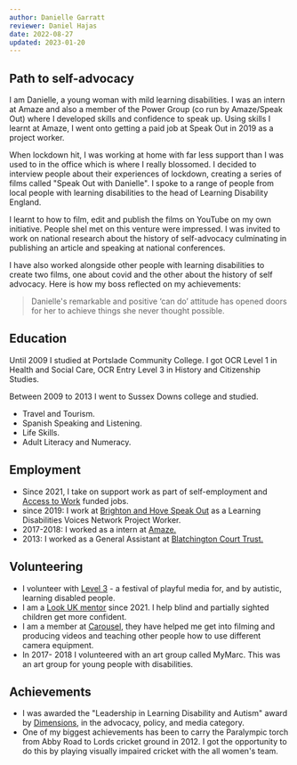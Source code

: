 ```yaml
---
author: Danielle Garratt
reviewer: Daniel Hajas
date: 2022-08-27
updated: 2023-01-20
---
```


<h2>Path to self-advocacy</h2>
<p>I am Danielle, a young woman with mild learning disabilities. I was an intern at Amaze and also a member of the Power Group (co run by Amaze/Speak Out) where I developed skills and confidence to speak up.  Using skills I learnt at Amaze, I went onto getting a paid job at Speak Out in 2019 as a project worker.

When lockdown hit, I was working at home with far less support than I was used to in the office which is where I really blossomed. I decided to interview people about their experiences of lockdown, creating a series of films called "Speak Out with Danielle". I spoke to a range of people from local people with learning disabilities to the head of Learning Disability England.

I learnt to how to film, edit and publish the films on YouTube on my own initiative. People sheI met on this venture were impressed. I was invited to work on national research about the history of self-advocacy culminating in publishing an article and speaking at national conferences.

I have also worked alongside other people with learning disabilities to create two films, one about covid and the other about the history of self advocacy. Here is how my boss reflected on my achievements:

> Danielle's remarkable and positive ‘can do’ attitude has opened doors for her to achieve things she never thought possible.

<h2> Education </h2>

Until 2009 I studied at Portslade Community College. I got OCR Level 1 in Health and Social Care, OCR Entry Level 3 in History and Citizenship Studies. 

Between 2009 to 2013 I went to Sussex Downs college and studied. 

* Travel and Tourism.
* Spanish Speaking and Listening.
* Life Skills.
* Adult Literacy and Numeracy.

<h2> Employment </h2>

* Since 2021, I take on support work as part of self-employment and [Access to Work](https://www.gov.uk/access-to-work) funded jobs.
* since 2019: I work at [Brighton and Hove Speak Out](https://www.bhspeakout.org.uk) as a Learning Disabilities Voices Network Project Worker.
* 2017-2018: I worked as a intern at [Amaze.](https://amazesussex.org.uk/)
* 2013: I worked as a General Assistant at [Blatchington Court Trust.](https://www.blatchingtoncourt.org.uk/)

<h2> Volunteering </h2>

* I volunteer with [Level 3](https://www.level-3.co.uk) - a festival of playful media for, and by autistic, learning disabled people.
* I am a [Look UK mentor](https://www.look-uk.org/mentoring/) since 2021. I help blind and partially sighted children get more confident. 
* I am a member at [Carousel](https://carousel.org.uk/), they have helped me get into filming and producing videos and teaching other people how to use different camera equipment.
* In 2017- 2018 I volunteered with an art group called MyMarc. This was an art group for young people with disabilities.

<h2> Achievements </h2>

* I was awarded the "Leadership in Learning Disability and Autism" award by [Dimensions](https://dimensions-uk.org/dimensions-campaigns/meet-leaders-list-award-winners/find-out-more/enter-leaders-list/), in the advocacy, policy, and media category.
* One of my biggest achievements has been to carry the Paralympic torch from Abby Road to Lords cricket ground in 2012. I got the opportunity to do this by playing visually impaired cricket with the all women's team.
</div>